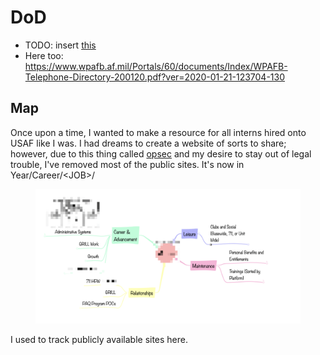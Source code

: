 # DoD

* TODO: insert [this](https://www.wpafb.af.mil/Portals/60/documents/Index/Frequently-called-numbers-200324.pdf?ver=2020-03-24-092222-187)
* Here too: https://www.wpafb.af.mil/Portals/60/documents/Index/WPAFB-Telephone-Directory-200120.pdf?ver=2020-01-21-123704-130

## Map

Once upon a time, I wanted to make a resource for all interns hired onto USAF like I was. I had dreams to create a website of sorts to share; however, due to this thing called  [opsec](https://www.cdse.edu/Training/Operations-Security/) and my desire to stay out of legal trouble, I've removed most of the public sites. It's now in Year/Career/\<JOB>/

<figure><img src="../../.gitbook/assets/CleanShot 2024-02-08 at 23.52.43@2x.png" alt=""><figcaption></figcaption></figure>

I used to track publicly available sites here.
